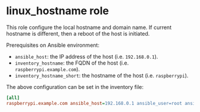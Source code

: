 # linux_hostname role

This role configure the local hostname and domain name. If current hostname is different, then a reboot of the host is initiated.

Prerequisites on Ansible environment:

* `ansible_host`: the IP address of the host (i.e. `192.168.0.1`).
* `inventory_hostname`: the FQDN of the host (i.e. `raspberrypi.example.com`).
* `inventory_hostname_short`: the hostname of the host (i.e. `raspberrypi`).

The above configuration can be set in the inventory file:

~~~ini
[all]
raspberrypi.example.com ansible_host=192.168.0.1 ansible_user=root ansible_unprivuser=pi ansible_unprivpassword=raspberry
~~~
